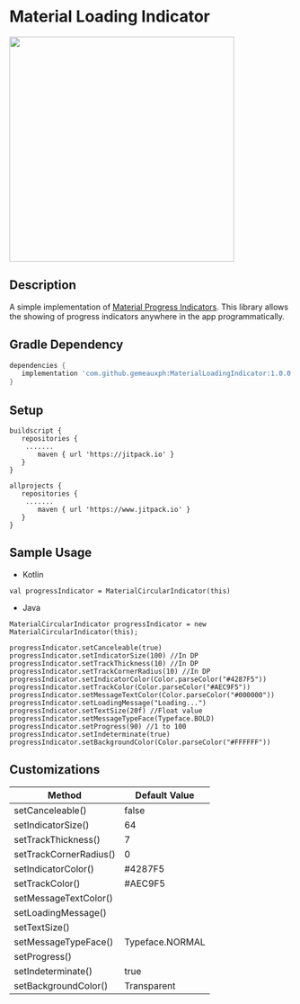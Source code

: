 Material Loading Indicator
=============

<img src="https://i.imgur.com/dzQyBAj.gif" height="400">

Description
------------
A simple implementation of [Material Progress Indicators](https://material.io/components/progress-indicators). This library allows the showing of progress indicators anywhere in the app programmatically. 

## Gradle Dependency

 ``` gradle
dependencies {
    implementation 'com.github.gemeauxph:MaterialLoadingIndicator:1.0.0'
 }
 ```

## Setup

 ``` 
 buildscript {
    repositories {
     .......
        maven { url 'https://jitpack.io' }
    }
}

allprojects {
    repositories {
     .......
        maven { url 'https://www.jitpack.io' }
    }
}
 ```

## Sample Usage
- Kotlin
```
val progressIndicator = MaterialCircularIndicator(this)
```
           
- Java
```
MaterialCircularIndicator progressIndicator = new MaterialCircularIndicator(this);
```

```
progressIndicator.setCanceleable(true)
progressIndicator.setIndicatorSize(100) //In DP
progressIndicator.setTrackThickness(10) //In DP
progressIndicator.setTrackCornerRadius(10) //In DP
progressIndicator.setIndicatorColor(Color.parseColor("#4287F5"))
progressIndicator.setTrackColor(Color.parseColor("#AEC9F5"))
progressIndicator.setMessageTextColor(Color.parseColor("#000000"))
progressIndicator.setLoadingMessage("Loading...")
progressIndicator.setTextSize(20f) //Float value
progressIndicator.setMessageTypeFace(Typeface.BOLD)
progressIndicator.setProgress(90) //1 to 100
progressIndicator.setIndeterminate(true)
progressIndicator.setBackgroundColor(Color.parseColor("#FFFFFF"))
```

## Customizations

Method | Default Value
------------            |   -------------
setCanceleable()        |   false
setIndicatorSize()      |   64
setTrackThickness()     |   7
setTrackCornerRadius()  |   0
setIndicatorColor()     |   #4287F5
setTrackColor()         |   #AEC9F5
setMessageTextColor()   |   
setLoadingMessage()     |
setTextSize()           |
setMessageTypeFace()    |   Typeface.NORMAL
setProgress()           |
setIndeterminate()      |   true
setBackgroundColor()    |   Transparent


